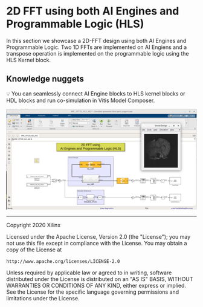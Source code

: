 # 2D FFT using both AI Engines and Programmable Logic (HLS)
In this section we showcase a 2D-FFT design using both AI Engines and Programmable Logic.
Two 1D FFTs are implemented on AI Engiens and a transpose operation is implemented on the programmable logic using the HLS Kernel block.

## Knowledge nuggets
:bulb: You can seamlessly connect AI Engine blocks to HLS kernel blocks or HDL blocks and run co-simulation in Vitis Model Composer.

<p align="center">
<img src="images/fft_2d_AIE_HLS_screen_shot.png">
</p>

------------
Copyright 2020 Xilinx

Licensed under the Apache License, Version 2.0 (the "License");
you may not use this file except in compliance with the License.
You may obtain a copy of the License at

    http://www.apache.org/licenses/LICENSE-2.0

Unless required by applicable law or agreed to in writing, software
distributed under the License is distributed on an "AS IS" BASIS,
WITHOUT WARRANTIES OR CONDITIONS OF ANY KIND, either express or implied.
See the License for the specific language governing permissions and
limitations under the License.
